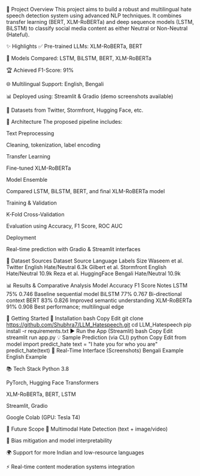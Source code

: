 📌 Project Overview
This project aims to build a robust and multilingual hate speech detection system using advanced NLP techniques. It combines transfer learning (BERT, XLM-RoBERTa) and deep sequence models (LSTM, BiLSTM) to classify social media content as either Neutral or Non-Neutral (Hateful).

✨ Highlights
✅ Pre-trained LLMs: XLM-RoBERTa, BERT

🔄 Models Compared: LSTM, BiLSTM, BERT, XLM-RoBERTa

🏆 Achieved F1-Score: 91%

🌐 Multilingual Support: English, Bengali

📊 Deployed using: Streamlit & Gradio (demo screenshots available)

📁 Datasets from Twitter, Stormfront, Hugging Face, etc.

🧠 Architecture
The proposed pipeline includes:

Text Preprocessing

Cleaning, tokenization, label encoding

Transfer Learning

Fine-tuned XLM-RoBERTa

Model Ensemble

Compared LSTM, BiLSTM, BERT, and final XLM-RoBERTa model

Training & Validation

K-Fold Cross-Validation

Evaluation using Accuracy, F1 Score, ROC AUC

Deployment

Real-time prediction with Gradio & Streamlit interfaces



📂 Dataset Sources
Dataset	Source	Language	Labels	Size
Waseem et al.	Twitter	English	Hate/Neutral	6.3k
Gilbert et al.	Stormfront	English	Hate/Neutral	10.9k
Reza et al.	HuggingFace	Bengali	Hate/Neutral	10.9k

📊 Results & Comparative Analysis
Model	Accuracy	F1 Score	Notes
LSTM	75%	0.746	Baseline sequential model
BiLSTM	77%	0.767	Bi-directional context
BERT	83%	0.826	Improved semantic understanding
XLM-RoBERTa	91%	0.908	Best performance; multilingual edge

🚀 Getting Started
🔧 Installation
bash
Copy
Edit
git clone https://github.com/Shubhra7/LLM_Hatespeech.git
cd LLM_Hatespeech
pip install -r requirements.txt
▶️ Run the App (Streamlit)
bash
Copy
Edit
streamlit run app.py
💡 Sample Prediction (via CLI)
python
Copy
Edit
from model import predict_hate
text = "I hate you for who you are"
predict_hate(text)
💬 Real-Time Interface (Screenshots)
Bengali Example	English Example

📚 Tech Stack
Python 3.8

PyTorch, Hugging Face Transformers

XLM-RoBERTa, BERT, LSTM

Streamlit, Gradio

Google Colab (GPU: Tesla T4)

🔮 Future Scope
🧩 Multimodal Hate Detection (text + image/video)

🧠 Bias mitigation and model interpretability

🌍 Support for more Indian and low-resource languages

⚡ Real-time content moderation systems integration
